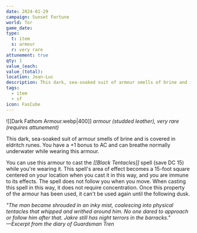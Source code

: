 ```yaml
---
date: 2024-01-29
campaign: Sunset Fortune
world: Tor
game_date: 
type:
  t: item
  s: armour
  r: very rare
attunement: true
qty: 1
value_(each: 
value_(total): 
location: Jean-Luc
description: This dark, sea-soaked suit of armour smells of brine and is covered in eldritch runes
tags:
  - item
  - sf
icon: FasCube
---
```

![[Dark Fathom Armour.webp|400]]
_armour (studded leather), very rare (requires attunement)_

This dark, sea-soaked suit of armour smells of brine and is covered in eldritch runes. You have a +1 bonus to AC and can breathe normally underwater while wearing this armour.

You can use this armour to cast the _[[Black Tentacles]]_ spell (save DC 15) while you're wearing it. This spell's area of effect becomes a 15-foot square centered on your location when you cast it in this way, and you are immune to its effects. The spell does not follow you when you move. When casting this spell in this way, it does not require concentration. Once this property of the armour has been used, it can't be used again until the following dusk.

_"The man became shrouded in an inky mist, coalescing into physical tentacles that whipped and writhed around him. No one dared to approach or follow him after that. Jakre still has night terrors in the barracks."_  
_—Excerpt from the diary of Guardsman Tren_
